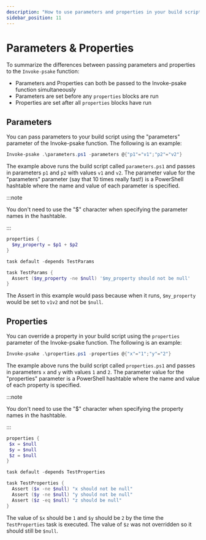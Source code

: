 ```yaml
---
description: "How to use parameters and properties in your build script."
sidebar_position: 11
---
```


# Parameters & Properties

To summarize the differences between passing parameters and properties to the
`Invoke-psake` function:

* Parameters and Properties can both be passed to the Invoke-psake function
  simultaneously
* Parameters are set before any `properties` blocks are run
* Properties are set after all `properties` blocks have run

## Parameters

You can pass parameters to your build script using the "parameters" parameter of
the Invoke-psake function. The following is an example:

```powershell
Invoke-psake .\parameters.ps1 -parameters @{"p1"="v1";"p2"="v2"}
```

The example above runs the build script called `parameters.ps1` and passes in
parameters `p1` and `p2` with values `v1` and `v2`. The parameter value for the
"parameters" parameter (say that 10 times really fast!) is a PowerShell
hashtable where the name and value of each parameter is specified.

:::note

You don't need to use the "$" character when specifying the parameter names in
the hashtable.

:::

```powershell title="parameters.ps1"
properties {
  $my_property = $p1 + $p2
}

task default -depends TestParams

task TestParams {
  Assert ($my_property -ne $null) '$my_property should not be null'
}
```

The Assert in this example would pass because when it runs, `$my_property`
would be set to `v1v2` and not be `$null`.

## Properties

You can override a property in your build script using the `properties`
parameter of the Invoke-psake function. The following is an example:

```powershell
Invoke-psake .\properties.ps1 -properties @{"x"="1";"y"="2"}
```

The example above runs the build script called `properties.ps1` and passes in
parameters `x` and `y` with values `1` and `2`. The parameter value for the
"properties" parameter is a PowerShell hashtable where the name and value of
each property is specified.

:::note

You don't need to use the "$" character when specifying the property names in
the hashtable.

:::

```powershell title="properties.ps1"
properties {
 $x = $null
 $y = $null
 $z = $null
}

task default -depends TestProperties

task TestProperties {
  Assert ($x -ne $null) "x should not be null"
  Assert ($y -ne $null) "y should not be null"
  Assert ($z -eq $null) "z should be null"
}
```

The value of `$x` should be `1` and `$y` should be `2` by the time the
`TestProperties` task is executed. The value of `$z` was not overridden so it
should still be `$null`.
